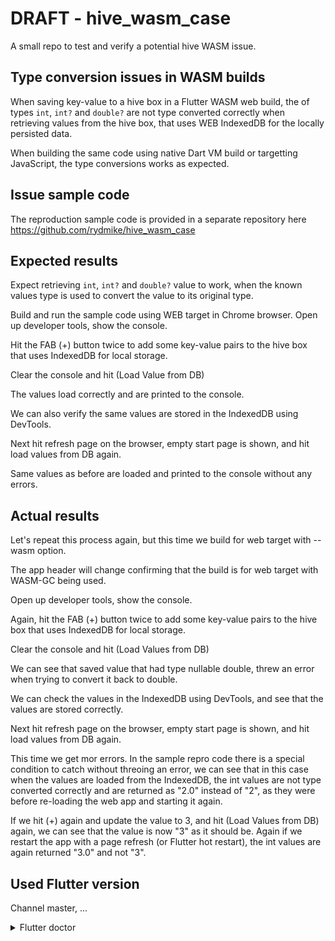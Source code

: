# DRAFT - hive_wasm_case

A small repo to test and verify a potential hive WASM issue.

## Type conversion issues in WASM builds

When saving key-value to a hive box in a Flutter WASM web build, the of types 
`int`, `int?` and `double?` are not type converted correctly when retrieving 
values from the hive box, that uses WEB IndexedDB for the locally persisted 
data.

When building the same code using native Dart VM build or targetting 
JavaScript, the type conversions works as expected.


## Issue sample code

The reproduction sample code is provided in a separate repository here https://github.com/rydmike/hive_wasm_case


## Expected results

Expect retrieving `int`, `int?` and `double?` value to work, when the known values type is used to convert the value to its original type.

Build and run the sample code using WEB target in Chrome browser.
Open up developer tools, show the console. 

Hit the FAB (+) button twice to add some key-value pairs to the hive box
that uses IndexedDB for local storage.

<ADD Image of console with saves>

Clear the console and hit (Load Value from DB)

The values load correctly and are printed to the console.

<ADD Image of console with loaded values>

We can also verify the same values are stored in the IndexedDB using DevTools.


Next hit refresh page on the browser, empty start page is shown, and hit load values from DB again.

Same values as before are loaded and printed to the console without any errors.

## Actual results

Let's repeat this process again, but this time we build for web target with --wasm option.

The app header will change confirming that the build is for web target with WASM-GC being used.

Open up developer tools, show the console.

Again, hit the FAB (+) button twice to add some key-value pairs to the hive box
that uses IndexedDB for local storage.

<ADD Image of console with saves>

Clear the console and hit (Load Values from DB)

We can see that saved value that had type nullable double, threw an error when trying to convert it back to double.

We can check the values in the IndexedDB using DevTools, and see that the values are stored correctly.

<ADD Image of IndexedDB values>

Next hit refresh page on the browser, empty start page is shown, and hit load values from DB again.

<ADD Image of console with loaded values>

This time we get mor errors. In the sample repro code there is a special condition to catch without threoing an error, we can see that in this case when the values are loaded from the IndexedDB, the int values are not type converted correctly and are returned as "2.0" instead of "2", as they were before re-loading the web app and starting it again.

If we hit (+) again and update the value to 3, and hit (Load Values from DB) again, we can see that the value is now "3" as it should be. Again if we restart the app with a page refresh (or Flutter hot restart), the int values are again returned "3.0" and not "3". 


## Used Flutter version

Channel master, ...

<details>
  <summary>Flutter doctor</summary>

```
flutter doctor -v


```

</details>